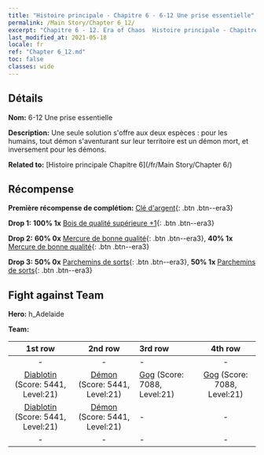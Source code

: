 ```yaml
---
title: "Histoire principale - Chapitre 6 - 6-12 Une prise essentielle"
permalink: /Main Story/Chapter 6_12/
excerpt: "Chapitre 6 - 12. Era of Chaos  Histoire principale - Chapitre 6_12. 6-12 Une prise essentielle"
last_modified_at: 2021-05-18
locale: fr
ref: "Chapter 6_12.md"
toc: false
classes: wide
---
```


## Détails

 **Nom:** 6-12 Une prise essentielle

 **Description:** Une seule solution s'offre aux deux espèces : pour les humains, tout démon s'aventurant sur leur territoire est un démon mort, et inversement pour les démons.

 **Related to:** [Histoire principale Chapitre 6](/fr/Main Story/Chapter 6/)

## Récompense

 **Première récompense de complétion:** [Clé d'argent](/ItemsFR/con_693/){: .btn .btn--era3}

 **Drop 1:** **100% 1x** [Bois de qualité supérieure +1](/ItemsFR/mat_20/){: .btn .btn--era3}

 **Drop 2:** **60% 0x** [Mercure de bonne qualité](/ItemsFR/mat_14/){: .btn .btn--era3}, **40% 1x** [Mercure de bonne qualité](/ItemsFR/mat_14/){: .btn .btn--era3}

 **Drop 3:** **50% 0x** [Parchemins de sorts](/ItemsFR/con_694/){: .btn .btn--era3}, **50% 1x** [Parchemins de sorts](/ItemsFR/con_694/){: .btn .btn--era3}


## Fight against Team
 **Hero:** h_Adelaide

 **Team:**


  | 1st row | 2nd row | 3rd row | 4th row |
  |:----:|:----:|:----|:----:|
  | - | - | - | - |
  | [Diablotin](/fr/units/Imp/) (Score: 5441, Level:21)  | [Démon](/fr/units/Demon/) (Score: 5441, Level:21)  | [Gog](/fr/units/Gog/) (Score: 7088, Level:21)  | [Gog](/fr/units/Gog/) (Score: 7088, Level:21)  |
  | [Diablotin](/fr/units/Imp/) (Score: 5441, Level:21)  | [Démon](/fr/units/Demon/) (Score: 5441, Level:21)  | - | - |
  | - | - | - | - |


